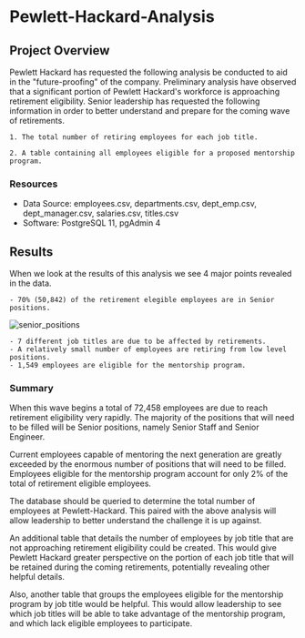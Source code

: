 # Pewlett-Hackard-Analysis

## Project Overview

Pewlett Hackard has requested the following analysis be conducted to aid in the "future-proofing" of the company. Preliminary analysis have observed that a significant portion of Pewlett Hackard's workforce is approaching retirement eligibility. Senior leadership has requested the following information in order to better understand and prepare for the coming wave of retirements.

    1. The total number of retiring employees for each job title. 

    2. A table containing all employees eligible for a proposed mentorship program. 

### Resources

- Data Source: employees.csv, departments.csv, dept_emp.csv, dept_manager.csv, salaries.csv, titles.csv
- Software: PostgreSQL 11, pgAdmin 4

## Results
When we look at the results of this analysis we see 4 major points revealed in the data.

    - 70% (50,842) of the retirement elegible employees are in Senior positions.
![senior_positions](https://github.com/Jforbus/Pewlett_Hackard_Analysis/blob/main/Data/senior_positions.png)
    
    - 7 different job titles are due to be affected by retirements. 
    - A relatively small number of employees are retiring from low level positions.
    - 1,549 employees are eligible for the mentorship program.

### Summary
When this wave begins a total of 72,458 employees are due to reach retirement eligibility very rapidly. The majority of the positions that will need to be filled will be Senior positions, namely Senior Staff and Senior Engineer. 

Current employees capable of mentoring the next generation are greatly exceeded by the enormous number of positions that will need to be filled. Employees eligible for the mentorship program account for only 2% of the total of retirement eligible employees.

The database should be queried to determine the total number of employees at Pewlett-Hackard. This paired with the above analysis will allow leadership to better understand the challenge it is up against.

An additional table that details the number of employees by job title that are not approaching retirement eligibility could be created. This would give Pewlett Hackard greater perspective on the portion of each job title that will be retained during the coming retirements, potentially revealing other helpful details.

Also, another table that groups the employees eligible for the mentorship program by job title would be helpful. This would allow leadership to see which job titles will be able to take advantage of the mentorship program, and which lack eligible employees to participate.  
